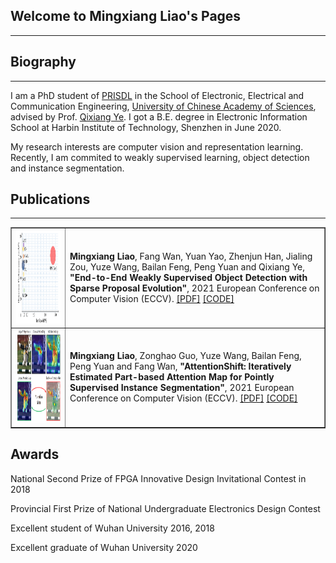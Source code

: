 ## Welcome to Mingxiang Liao's Pages
---

## Biography
---
I am a PhD student of [PRISDL](https://ucassdl.cn/) in the School of Electronic, Electrical and Communication Engineering, [University of Chinese Academy of Sciences](http://english.ucas.ac.cn/), advised by Prof. [Qixiang Ye](http://people.ucas.ac.cn/~0007279?language=en). I got a B.E. degree in Electronic Information School at  Harbin Institute of Technology, Shenzhen in June 2020. 

My research interests are computer vision and representation learning. Recently, I am commited to weakly supervised learning, object detection and instance segmentation.

## Publications
---
<table border="1">
  
<tr>
<td><img src="/SPE.png"  height="150" width="415"></td>
<td><b>Mingxiang Liao</b>, Fang Wan, Yuan Yao, Zhenjun Han, Jialing Zou, Yuze Wang, Bailan Feng,  Peng Yuan and Qixiang Ye,   
<b>"End-to-End Weakly Supervised Object Detection with Sparse Proposal Evolution"</b>, 2021 European Conference on Computer Vision (ECCV). <a href="https://www.ecva.net/papers/eccv_2022/papers_ECCV/papers/136690207.pdf">[PDF]</a> <a href="git@github.com:MingXiangL/SPE">[CODE]</a>
</td>
</tr>
  
<tr>
<td><img src="/AttnShift.png"  height="150" width="415"></td>
<td><b>Mingxiang Liao</b>, Zonghao Guo, Yuze Wang, Bailan Feng, Peng Yuan and Fang Wan,   
<b>"AttentionShift: Iteratively Estimated Part-based Attention Map for Pointly Supervised Instance Segmentation"</b>, 2021 European Conference on Computer Vision (ECCV). <a href="">[PDF]</a> <a href="">[CODE]</a>
</td>
</tr>

  

</table>  


## Awards
National Second Prize of FPGA Innovative Design Invitational Contest in 2018

Provincial First Prize of National Undergraduate Electronics Design Contest

Excellent student of Wuhan University 2016, 2018

Excellent graduate of Wuhan University 2020


